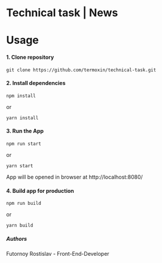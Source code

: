 # Technical task | News

# Usage

#### 1. Clone repository
    git clone https://github.com/termoxin/technical-task.git
#### 2. Install dependencies
    npm install
or

    yarn install
#### 3. Run the App
    npm run start
or

    yarn start
App will be opened in browser at http://localhost:8080/

#### 4. Build app for production
    npm run build
or

    yarn build
##### Authors
Futornoy Rostislav - Front-End-Developer

